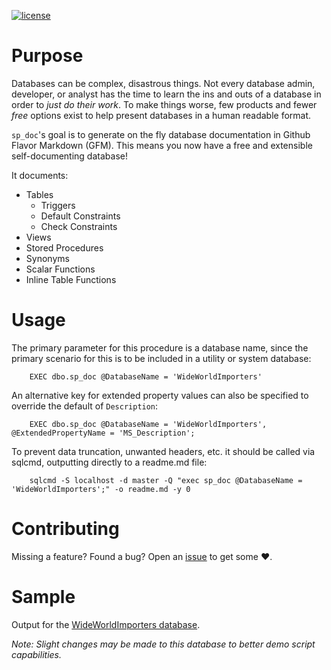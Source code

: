 [![license](https://img.shields.io/github/license/mashape/apistatus.svg)]()

# Purpose
Databases can be complex, disastrous things. Not every database admin, developer, or analyst has the time to learn the ins and outs of a database in order to *just do their work*. To make things worse, few products and fewer *free* options exist to help present databases in a human readable format.

`sp_doc`'s goal is to generate on the fly database documentation in Github Flavor Markdown (GFM). This means you now have a free and extensible self-documenting database! 

It documents:

- Tables
	- Triggers
	- Default Constraints
	- Check Constraints
- Views
- Stored Procedures
- Synonyms
- Scalar Functions
- Inline Table Functions


# Usage
The primary parameter for this procedure is a database name, since the primary scenario for this is to be included in a utility or system database:

```tsql
    EXEC dbo.sp_doc @DatabaseName = 'WideWorldImporters'
```

An alternative key for extended property values can also be specified to override the default of `Description`:

```tsql
    EXEC dbo.sp_doc @DatabaseName = 'WideWorldImporters', @ExtendedPropertyName = 'MS_Description';
```

To prevent data truncation, unwanted headers, etc. it should be called via sqlcmd, outputting directly to a readme.md file:

```batchfile
    sqlcmd -S localhost -d master -Q "exec sp_doc @DatabaseName = 'WideWorldImporters';" -o readme.md -y 0
```

# Contributing
Missing a feature? Found a bug? Open an [issue](https://github.com/LowlyDBA/ExpressSQL/issues) to get some :heart:.

# Sample
Output for the [WideWorldImporters database](https://github.com/LowlyDBA/ExpressSQL/blob/master/docs/WideWorldImporters.md).

*Note: Slight changes may be made to this database to better demo script capabilities.*

